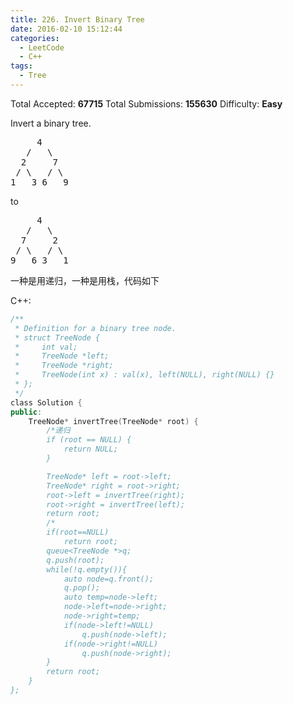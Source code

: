 ```yaml
---
title: 226. Invert Binary Tree
date: 2016-02-10 15:12:44
categories:
  - LeetCode
  - C++
tags:
  - Tree
---
```


Total Accepted: **67715**
Total Submissions: **155630**
Difficulty: **Easy**

Invert a binary tree.

<pre>     4
   /   \
  2     7
 / \   / \
1   3 6   9</pre>

to

<pre>     4
   /   \
  7     2
 / \   / \
9   6 3   1</pre>

<!-- more -->

一种是用递归，一种是用栈，代码如下

C++:

``` cpp
/**
 * Definition for a binary tree node.
 * struct TreeNode {
 *     int val;
 *     TreeNode *left;
 *     TreeNode *right;
 *     TreeNode(int x) : val(x), left(NULL), right(NULL) {}
 * };
 */
class Solution {
public:
    TreeNode* invertTree(TreeNode* root) {
        /*递归
        if (root == NULL) {
            return NULL;
        }

        TreeNode* left = root->left;
        TreeNode* right = root->right;
        root->left = invertTree(right);
        root->right = invertTree(left);
        return root;
        /*
        if(root==NULL)
            return root;
        queue<TreeNode *>q;
        q.push(root);
        while(!q.empty()){
            auto node=q.front();
            q.pop();
            auto temp=node->left;
            node->left=node->right;
            node->right=temp;
            if(node->left!=NULL)
                q.push(node->left);
            if(node->right!=NULL)
                q.push(node->right);
        }
        return root;
    }
};
```